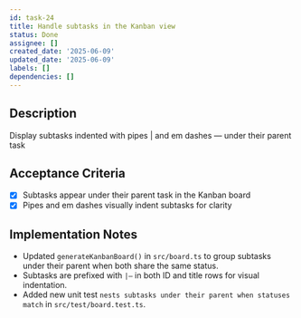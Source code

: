 ```yaml
---
id: task-24
title: Handle subtasks in the Kanban view
status: Done
assignee: []
created_date: '2025-06-09'
updated_date: '2025-06-09'
labels: []
dependencies: []
---
```


## Description

Display subtasks indented with pipes | and em dashes — under their parent task


## Acceptance Criteria

- [x] Subtasks appear under their parent task in the Kanban board
- [x] Pipes and em dashes visually indent subtasks for clarity

## Implementation Notes

* Updated `generateKanbanBoard()` in `src/board.ts` to group subtasks under
  their parent when both share the same status.
* Subtasks are prefixed with `|—` in both ID and title rows for visual
  indentation.
* Added new unit test `nests subtasks under their parent when statuses match`
  in `src/test/board.test.ts`.
